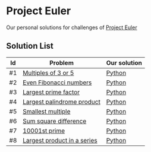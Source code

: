 # Project Euler

Our personal solutions for challenges of [Project Euler](https://projecteuler.net/)

## Solution List

|Id|Problem|Our solution|
|-|-|-|
|#1|[Multiples of 3 or 5](https://projecteuler.net/problem=1)|[Python](https://github.com/camargodev/project-euler/blob/main/src/euler-1.py)|
|#2|[Even Fibonacci numbers](https://projecteuler.net/problem=2)|[Python](https://github.com/camargodev/project-euler/blob/main/src/euler-2.py)|
|#3|[Largest prime factor](https://projecteuler.net/problem=3)|[Python](https://github.com/camargodev/project-euler/blob/main/src/euler-3.py)|
|#4|[Largest palindrome product](https://projecteuler.net/problem=4)|[Python](https://github.com/camargodev/project-euler/blob/main/src/euler-4.py)|
|#5|[Smallest multiple](https://projecteuler.net/problem=5)|[Python](https://github.com/camargodev/project-euler/blob/main/src/euler-5.py)|
|#6|[Sum square difference](https://projecteuler.net/problem=6)|[Python](https://github.com/camargodev/project-euler/blob/main/src/euler-6.py)|
|#7|[10001st prime](https://projecteuler.net/problem=7)|[Python](https://github.com/camargodev/project-euler/blob/main/src/euler-7.py)|
|#8|[Largest product in a series](https://projecteuler.net/problem=8)|[Python](https://github.com/camargodev/project-euler/blob/main/src/euler-8.py)|
